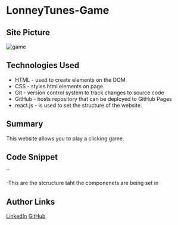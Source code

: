# LonneyTunes-Game
## Site Picture
![game]()


## Technologies Used
- HTML - used to create elements on the DOM
- CSS - styles html elements on page
- Git - version control system to track changes to source code
- GitHub - hosts repository that can be deployed to GitHub Pages
- react.js - is used to set the structure of the website.
## Summary 
This website allows you to play a clicking game.

## Code Snippet
``
<script>
    class App extends Component{
    state={
        looney,
        highscore:0,
        score:0,
        answer:[]
    }
    render(){
        return(
    <div>
        <Navbar
        score={this.state.score}
        highscore={this.state.highscore}
        />
        <Wrapper>
            {this.state.looney.map(character=>{
                return(
                <Card
                id={character.id}
                key={character.id}
                image={character.image}
                />
                )
            })}
        
        </Wrapper>
    </div>
        )
    }
}

    </script>

-This are the stcructure taht the componenets are being set in
## Author Links
[LinkedIn](linkedin.com/in/andres-felipe-jimenez-ferreira-b67a35192)
[GitHub](https://github.com/AndresF97)
